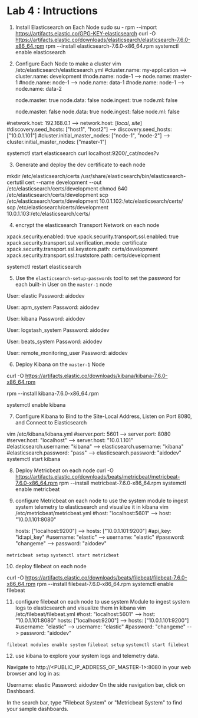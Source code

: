 # Lab 4 : Intructions

1. Install Elasticsearch on Each Node
    sudo su -
    rpm --import https://artifacts.elastic.co/GPG-KEY-elasticsearch
    curl -O https://artifacts.elastic.co/downloads/elasticsearch/elasticsearch-7.6.0-x86_64.rpm
    rpm --install elasticsearch-7.6.0-x86_64.rpm
    systemctl enable elasticsearch

2. Configure Each Node to make a cluster
    vim /etc/elasticsearch/elasticsearch.yml
    #cluster.name: my-application --> cluster.name: development
    #node.name: node-1 --> node.name: master-1
    #node.name: node-1 --> node.name: data-1
    #node.name: node-1 --> node.name: data-2
    
    node.master: true
    node.data: false
    node.ingest: true
    node.ml: false

    node.master: false
    node.data: true
    node.ingest: false
    node.ml: false

#network.host: 192.168.0.1 --> network.host: [_local_, _site_]
#discovery.seed_hosts: ["host1", "host2"] --> discovery.seed_hosts: ["10.0.1.101"]
#cluster.initial_master_nodes: ["node-1", "node-2"] --> cluster.initial_master_nodes: ["master-1"]

systemctl start elasticsearch
curl localhost:9200/_cat/nodes?v


3. Generate and deploy the dev certificate to each node 

mkdir /etc/elasticsearch/certs
/usr/share/elasticsearch/bin/elasticsearch-certutil cert --name development --out /etc/elasticsearch/certs/development
chmod 640 /etc/elasticsearch/certs/development
scp /etc/elasticsearch/certs/development 10.0.1.102:/etc/elasticsearch/certs/
scp /etc/elasticsearch/certs/development 10.0.1.103:/etc/elasticsearch/certs/



4. encrypt the elasticsearch Transport Network on each node


xpack.security.enabled: true
xpack.security.transport.ssl.enabled: true
xpack.security.transport.ssl.verification_mode: certificate
xpack.security.transport.ssl.keystore.path: certs/development
xpack.security.transport.ssl.truststore.path: certs/development

systemctl restart elasticsearch


5. Use the `elasticsearch-setup-passwords` tool to set the password for each built-in User on the `master-1` node

User: elastic
Password: aidodev

User: apm_system
Password: aidodev

User: kibana
Password: aidodev

User: logstash_system
Password: aidodev

User: beats_system
Password: aidodev

User: remote_monitoring_user
Password: aidodev

6. Deploy Kibana on the `master-1` Node

curl -O https://artifacts.elastic.co/downloads/kibana/kibana-7.6.0-x86_64.rpm

rpm --install kibana-7.6.0-x86_64.rpm

systemctl enable kibana

7. Configure Kibana to Bind to the Site-Local Address, Listen on Port 8080, and Connect to Elasticsearch

vim /etc/kibana/kibana.yml
#server.port: 5601 --> server.port: 8080
#server.host: "localhost" --> server.host: "10.0.1.101"
#elasticsearch.username: "kibana" --> elasticsearch.username: "kibana"
#elasticsearch.password: "pass" --> elasticsearch.password: "aidodev"
systemctl start kibana

8. Deploy Metricbeat on each node
curl -O https://artifacts.elastic.co/downloads/beats/metricbeat/metricbeat-7.6.0-x86_64.rpm
rpm --install metricbeat-7.6.0-x86_64.rpm
systemctl enable metricbeat

9. configure Metricbeat on each node to use the system module to ingest system telemetry to elasticsearch and visualize it in kibana 
vim /etc/metricbeat/metricbeat.yml
    #host: "localhost:5601" --> host: "10.0.1.101:8080"

    hosts: ["localhost:9200"] --> hosts: ["10.0.1.101:9200"]
    #api_key: "id:api_key"
    #username: "elastic" --> username: "elastic"
    #password: "changeme" --> password: "aidodev"

`metricbeat setup`
`systemctl start metricbeat`

10. deploy filebeat on each node

curl -O https://artifacts.elastic.co/downloads/beats/filebeat/filebeat-7.6.0-x86_64.rpm
rpm --install filebeat-7.6.0-x86_64.rpm
systemctl enable filebeat

11. configure filebeat on each node to use system Module to ingest system logs to elasticsearch and visualize them in kibana 
vim /etc/filebeat/filebeat.yml
    #host: "localhost:5601" --> host: "10.0.1.101:8080"
    hosts: ["localhost:9200"] --> hosts: ["10.0.1.101:9200"]
    #username: "elastic" --> username: "elastic"
    #password: "changeme" --> password: "aidodev"


`filebeat modules enable system`
`filebeat setup`
`systemctl start filebeat`

12. use kibana to explore your system logs and telemetry data.

Navigate to http://<PUBLIC_IP_ADDRESS_OF_MASTER-1>:8080 in your web browser and log in as:

Username: elastic
Password: aidodev
On the side navigation bar, click on Dashboard.

In the search bar, type "Filebeat System" or "Metricbeat System" to find your sample dashboards.